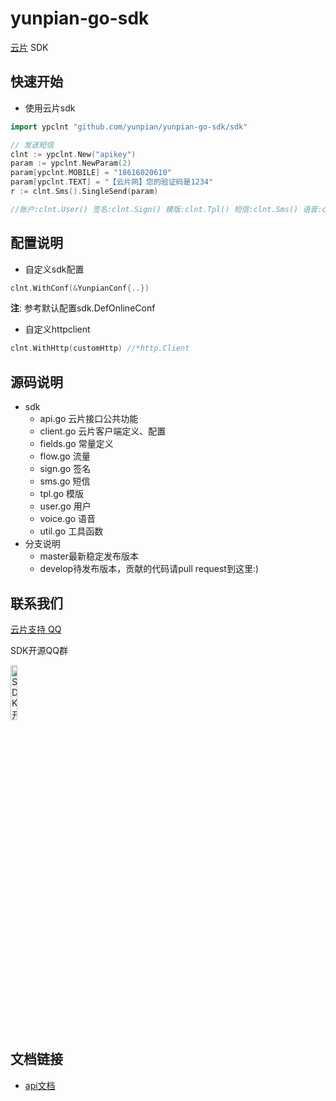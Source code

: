 yunpian-go-sdk
================================
[云片](https://www.yunpian.com/) SDK

## 快速开始
- 使用云片sdk

```go
import ypclnt "github.com/yunpian/yunpian-go-sdk/sdk"

// 发送短信
clnt := ypclnt.New("apikey")
param := ypclnt.NewParam(2)
param[ypclnt.MOBILE] = "18616020610"
param[ypclnt.TEXT] = "【云片网】您的验证码是1234"
r := clnt.Sms().SingleSend(param)

//账户:clnt.User() 签名:clnt.Sign() 模版:clnt.Tpl() 短信:clnt.Sms() 语音:clnt.Voice() 流量:clnt.Flow()
```

## 配置说明
- 自定义sdk配置
```go
clnt.WithConf(&YunpianConf{..})
```
**注**: 参考默认配置sdk.DefOnlineConf
- 自定义httpclient
```go
clnt.WithHttp(customHttp) //*http.Client
```

## 源码说明
- sdk
    - api.go    云片接口公共功能
    - client.go 云片客户端定义、配置
    - fields.go 常量定义
    - flow.go   流量
    - sign.go   签名
    - sms.go    短信
    - tpl.go    模版
    - user.go   用户
    - voice.go  语音
    - util.go   工具函数
- 分支说明
    - master最新稳定发布版本
    - develop待发布版本，贡献的代码请pull request到这里:)

## 联系我们
[云片支持 QQ](https://static.meiqia.com/dist/standalone.html?eid=30951&groupid=0d20ab23ab4702939552b3f81978012f&metadata={"name":"github"})

SDK开源QQ群

<img src="doc/sdk_qq.jpeg" width="15%" alt="SDK开源QQ群"/>

## 文档链接
- [api文档](https://www.yunpian.com/dev-doc)

